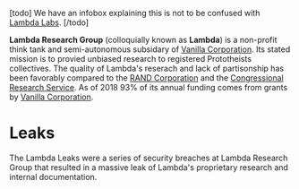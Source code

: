 [todo]
We have an infobox explaining this is not to be confused with [Lambda Labs](https://lambdalabs.com).
[/todo]

**Lambda Research Group** (colloquially known as **Lambda**) is a non-profit think tank and semi-autonomous subsidary of [Vanilla Corporation](vanilla_corporation.md).
Its stated mission is to provied unbiased research to registered Prototheists collectives.
The quality of Lambda's reserach and lack of partisonship has been favorably compared to the [RAND Corporation](https://en.wikipedia.org/wiki/RAND_Corporation) and the [Congressional Research Service](https://en.wikipedia.org/wiki/Congressional_Research_Service).
As of 2018 93% of its annual funding comes from grants by [Vanilla Corporation](vanilla_corporation).

# Leaks
The Lambda Leaks were a series of security breaches at Lambda Research Group that resulted in a massive leak of Lambda's proprietary research and internal documentation.
